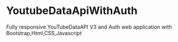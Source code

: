 # YoutubeDataApiWithAuth
Fully responsive YouTubeDataAPI V3 and Auth web application with Bootstrap,Html,CSS,Javascript
